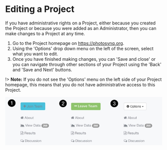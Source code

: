 # Editing a Project

If you have administrative rights on a Project, either because you created the Project or because you were added as an Administrator, then you can make changes to a Project at any time.

1. Go to the Project homepage on <https://photosynq.org>.
2. Using the 'Options' drop down menu on the left of the screen, select what you want to edit.
3. Once you have finished making changes, you can 'Save and close' or you can navigate through other sections of your Project using the 'Back' and 'Save and Next' buttons.

!> **Note:** If you do not see the 'Options' menu on the left side of your Project homepage, this means that you do not have administrative access to this Project.

![Project options](../account/images/project-options.jpg)

